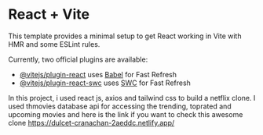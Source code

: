 # React + Vite

This template provides a minimal setup to get React working in Vite with HMR and some ESLint rules.

Currently, two official plugins are available:

- [@vitejs/plugin-react](https://github.com/vitejs/vite-plugin-react/blob/main/packages/plugin-react/README.md) uses [Babel](https://babeljs.io/) for Fast Refresh
- [@vitejs/plugin-react-swc](https://github.com/vitejs/vite-plugin-react-swc) uses [SWC](https://swc.rs/) for Fast Refresh

In this project, i used react js, axios and tailwind css to build a netflix clone. I used thmovies database api for accessing the trending, toprated and upcoming movies and here is the link if you want to check this awesome clone https://dulcet-cranachan-2aeddc.netlify.app/
